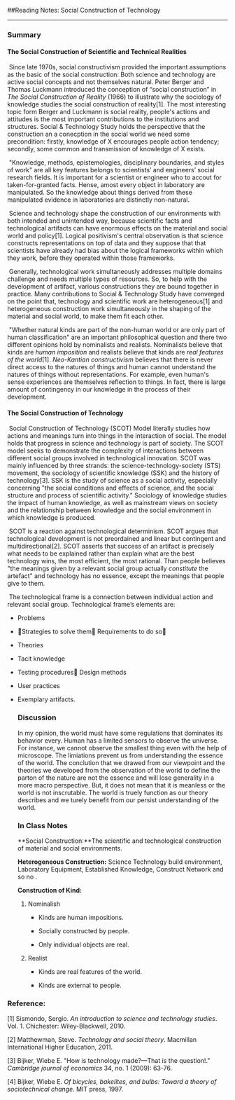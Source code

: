 ##Reading Notes: Social Construction of Technology   

-------------



### Summary

#### The Social Construction of Scientific and Technical Realities

​		Since late 1970s, social constructivism provided the important assumptions as the basic of the social construction: Both science and technology are active social concepts and not themselves natural. Peter Berger and Thomas Luckmann introduced the conception of “social construction” in *The Social Construction of Reality* (1966) to illustrate why the sociology of knowledge studies the social construction of reality[1].  The most interesting topic form Berger and Luckmann is social reality, people's actions and attitudes is the most important contributions to the institutions and structures. Social & Technology Study holds the perspective that the construction an a conecption in the social world we need some precondition: firstly, knowledge of X encourages people action tendency; secondly, some common and transmission of knowledge of X exists.

​		"Knowledge, methods, epistemologies, disciplinary boundaries, and styles of work" are all key features belongs to scientists’ and engineers’ social research fields. It is important for a scientist or engineer who to accout for taken-for-granted facts. Hense, amost every object in laboratory are manipulated. So the knowledge about things  derived from these manipulated evidence in laboratories are distinctly non-natural. 

​		Science and technology shape the construction of our environments with both intended and unintended way, because scientific facts and technological artifacts can have enormous effects on the material and social world and policy[1].  Logical positivism's central observation is that science constructs representations on top of data and they suppose that that scientists have already had bias about the logical frameworks within which they work, before they operated within those frameworks. 

​		Generally, technological work simultaneously addresses multiple domains challenge and needs multiple types of resources. So, to help with the development of artifact, various constructions they are bound together in practice. Many contributions to Social & Technology Study have converged on the point that, technology and scientific work are heterogeneous[1] and heterogeneous construction work simultaneously in the shaping of the material and social world, to make them fit each other.

​		"Whether natural kinds are part of the non-human world or are only part of human classification" are an important philosophical question and there two different opinions hold by nominalists and realists. Nominalists believe that kinds are *human imposition* and realists believe that kinds are *real features of the world*[1]. *Neo-Kantian constructivism* believes that there is never direct access to the natures of things and human cannot understand the natures of things without representations. For example, even human's sense experiences are themselves reflection to things. In fact, there is large amount of contingency in our knowledge in the process of their development.

#### **The Social Construction of Technology**

​		Social Construction of Technology (SCOT) Model literally studies how actions and meanings turn into things in the interaction of social. The model holds that progress in science and technology is part of society. The SCOT model seeks to demonstrate the complexity of interactions between different social groups involved in technological innovation. SCOT was mainly influenced by three strands: the science-technology-society (STS) movement, the sociology of scientific knowledge (SSK) and the history of technology[3]. SSK is the study of science as a social activity, especially concerning "the social conditions and effects of science, and the social structure and process of scientific activity." Sociology of knowledge studies the impact of human knowledge, as well as mainstream views on society and the relationship between knowledge and the social environment in which knowledge is produced.

​		SCOT is a reaction against technological determinism. SCOT argues that technological development is not preordained and linear but contingent and multidirectional[2].  SCOT asserts that success of an artifact is precisely what needs to be explained rather than explain what are the best technology wins, the most efficient, the most rational. Than people believes "the meanings given by a relevant social group actually *constitute* the artefact" and technology has no essence, except the meanings that people give to them.

​		The technological frame is a connection between individual action and relevant social group. Technological frame’s elements are:

  - Problems

  - 􏰀Strategies to solve them􏰀 Requirements to do so􏰀

  - Theories

  - Tacit knowledge

  - Testing procedures􏰀 Design methods

  - User practices

  - Exemplary artifacts.

    ### Discussion

    In my opinion, the world must have some regulations that dominates its behavior every. Human has a limited sensors to observe the universe. For instance, we cannot observe the smallest thing even with the help of microscope. The limiations prevent us from understanding the essence of the world. The  conclution that we drawed from our viewpoint and the theories we developed from the observation of the world to define the parton of the nature are not the essence and will lose generality in a more macro perspective. But, it does not mean that it is meanless or the world is not inscrutable. The world is truely function as our theory describes and we turely benefit from our persist understanding of the world. 

    ### In Class Notes
    
    **Social Construction:**The scientific and technological construction of material and social environments.
    
    **Heterogeneous Construction:** Science Technology build environment, Laboratory Equipment, Established Knowledge, Construct Network and so no .
    
    **Construction of Kind:**
    
    1. Nominalish
    
       - Kinds are human impositions.
    
       - Socially constructed by people.
       - Only individual objects are real.
    
    2. Realist
    
       - Kinds are real features of the world.
    
       - Kinds are external to people.

### Reference:

[1] Sismondo, Sergio. *An introduction to science and technology studies*. Vol. 1. Chichester: Wiley-Blackwell, 2010.

[2] Matthewman, Steve. *Technology and social theory*. Macmillan International Higher Education, 2011.

[3] Bijker, Wiebe E. "How is technology made?—That is the question!." *Cambridge journal of economics* 34, no. 1 (2009): 63-76.

[4] Bijker, Wiebe E. *Of bicycles, bakelites, and bulbs: Toward a theory of sociotechnical change*. MIT press, 1997.